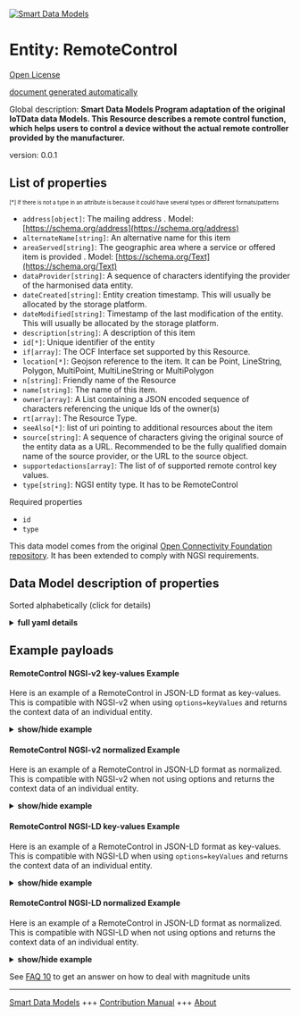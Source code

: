 <!-- 10-Header -->  
[![Smart Data Models](https://smartdatamodels.org/wp-content/uploads/2022/01/SmartDataModels_logo.png "Logo")](https://smartdatamodels.org)  
Entity: RemoteControl  
=====================<!-- /10-Header -->  
<!-- 15-License -->  
[Open License](https://github.com/smart-data-models//dataModel.OCF/blob/master/RemoteControl/LICENSE.md)  
[document generated automatically](https://docs.google.com/presentation/d/e/2PACX-1vTs-Ng5dIAwkg91oTTUdt8ua7woBXhPnwavZ0FxgR8BsAI_Ek3C5q97Nd94HS8KhP-r_quD4H0fgyt3/pub?start=false&loop=false&delayms=3000#slide=id.gb715ace035_0_60)  
<!-- /15-License -->  
<!-- 20-Description -->  
Global description: **Smart Data Models Program adaptation of the original IoTData data Models. This Resource describes a remote control function, which helps users to control a device without the actual remote controller provided by the manufacturer.**  
version: 0.0.1  
<!-- /20-Description -->  
<!-- 30-PropertiesList -->  

## List of properties  

<sup><sub>[*] If there is not a type in an attribute is because it could have several types or different formats/patterns</sub></sup>  
- `address[object]`: The mailing address  . Model: [https://schema.org/address](https://schema.org/address)- `alternateName[string]`: An alternative name for this item  - `areaServed[string]`: The geographic area where a service or offered item is provided  . Model: [https://schema.org/Text](https://schema.org/Text)- `dataProvider[string]`: A sequence of characters identifying the provider of the harmonised data entity.  - `dateCreated[string]`: Entity creation timestamp. This will usually be allocated by the storage platform.  - `dateModified[string]`: Timestamp of the last modification of the entity. This will usually be allocated by the storage platform.  - `description[string]`: A description of this item  - `id[*]`: Unique identifier of the entity  - `if[array]`: The OCF Interface set supported by this Resource.  - `location[*]`: Geojson reference to the item. It can be Point, LineString, Polygon, MultiPoint, MultiLineString or MultiPolygon  - `n[string]`: Friendly name of the Resource  - `name[string]`: The name of this item.  - `owner[array]`: A List containing a JSON encoded sequence of characters referencing the unique Ids of the owner(s)  - `rt[array]`: The Resource Type.  - `seeAlso[*]`: list of uri pointing to additional resources about the item  - `source[string]`: A sequence of characters giving the original source of the entity data as a URL. Recommended to be the fully qualified domain name of the source provider, or the URL to the source object.  - `supportedactions[array]`: The list of of supported remote control key values.  - `type[string]`: NGSI entity type. It has to be RemoteControl  <!-- /30-PropertiesList -->  
<!-- 35-RequiredProperties -->  
Required properties  
- `id`  - `type`  <!-- /35-RequiredProperties -->  
<!-- 40-RequiredProperties -->  
This data model comes from the original [Open Connectivity Foundation repository](https://github.com/openconnectivityfoundation/IoTDataModels). It has been extended to comply with NGSI requirements.  
<!-- /40-RequiredProperties -->  
<!-- 50-DataModelHeader -->  
## Data Model description of properties  
Sorted alphabetically (click for details)  
<!-- /50-DataModelHeader -->  
<!-- 60-ModelYaml -->  
<details><summary><strong>full yaml details</strong></summary>    
```yaml  
RemoteControl:    
  description: 'Smart Data Models Program adaptation of the original IoTData data Models. This Resource describes a remote control function, which helps users to control a device without the actual remote controller provided by the manufacturer.'    
  properties:    
    address:    
      description: 'The mailing address'    
      properties:    
        addressCountry:    
          description: 'Property. The country. For example, Spain. Model:''https://schema.org/addressCountry'''    
          type: string    
        addressLocality:    
          description: 'Property. The locality in which the street address is, and which is in the region. Model:''https://schema.org/addressLocality'''    
          type: string    
        addressRegion:    
          description: 'Property. The region in which the locality is, and which is in the country. Model:''https://schema.org/addressRegion'''    
          type: string    
        postOfficeBoxNumber:    
          description: 'Property. The post office box number for PO box addresses. For example, 03578. Model:''https://schema.org/postOfficeBoxNumber'''    
          type: string    
        postalCode:    
          description: 'Property. The postal code. For example, 24004. Model:''https://schema.org/https://schema.org/postalCode'''    
          type: string    
        streetAddress:    
          description: 'Property. The street address. Model:''https://schema.org/streetAddress'''    
          type: string    
      type: object    
      x-ngsi:    
        model: https://schema.org/address    
        type: Property    
    alternateName:    
      description: 'An alternative name for this item'    
      type: string    
      x-ngsi:    
        type: Property    
    areaServed:    
      description: 'The geographic area where a service or offered item is provided'    
      type: string    
      x-ngsi:    
        model: https://schema.org/Text    
        type: Property    
    dataProvider:    
      description: 'A sequence of characters identifying the provider of the harmonised data entity.'    
      type: string    
      x-ngsi:    
        type: Property    
    dateCreated:    
      description: 'Entity creation timestamp. This will usually be allocated by the storage platform.'    
      format: date-time    
      type: string    
      x-ngsi:    
        type: Property    
    dateModified:    
      description: 'Timestamp of the last modification of the entity. This will usually be allocated by the storage platform.'    
      format: date-time    
      type: string    
      x-ngsi:    
        type: Property    
    description:    
      description: 'A description of this item'    
      type: string    
      x-ngsi:    
        type: Property    
    id:    
      anyOf: &remotecontrol_-_properties_-_owner_-_items_-_anyof    
        - description: 'Property. Identifier format of any NGSI entity'    
          maxLength: 256    
          minLength: 1    
          pattern: ^[\w\-\.\{\}\$\+\*\[\]`|~^@!,:\\]+$    
          type: string    
        - description: 'Property. Identifier format of any NGSI entity'    
          format: uri    
          type: string    
      description: 'Unique identifier of the entity'    
      x-ngsi:    
        type: Property    
    if:    
      description: 'The OCF Interface set supported by this Resource.'    
      items:    
        enum:    
          - oic.if.a    
          - oic.if.baseline    
        type: string    
      minItems: 2    
      readOnly: true    
      type: array    
      uniqueItems: true    
      x-ngsi:    
        type: Property    
    location:    
      description: 'Geojson reference to the item. It can be Point, LineString, Polygon, MultiPoint, MultiLineString or MultiPolygon'    
      oneOf:    
        - description: 'Geoproperty. Geojson reference to the item. Point'    
          properties:    
            bbox:    
              items:    
                type: number    
              minItems: 4    
              type: array    
            coordinates:    
              items:    
                type: number    
              minItems: 2    
              type: array    
            type:    
              enum:    
                - Point    
              type: string    
          required:    
            - type    
            - coordinates    
          title: 'GeoJSON Point'    
          type: object    
        - description: 'Geoproperty. Geojson reference to the item. LineString'    
          properties:    
            bbox:    
              items:    
                type: number    
              minItems: 4    
              type: array    
            coordinates:    
              items:    
                items:    
                  type: number    
                minItems: 2    
                type: array    
              minItems: 2    
              type: array    
            type:    
              enum:    
                - LineString    
              type: string    
          required:    
            - type    
            - coordinates    
          title: 'GeoJSON LineString'    
          type: object    
        - description: 'Geoproperty. Geojson reference to the item. Polygon'    
          properties:    
            bbox:    
              items:    
                type: number    
              minItems: 4    
              type: array    
            coordinates:    
              items:    
                items:    
                  items:    
                    type: number    
                  minItems: 2    
                  type: array    
                minItems: 4    
                type: array    
              type: array    
            type:    
              enum:    
                - Polygon    
              type: string    
          required:    
            - type    
            - coordinates    
          title: 'GeoJSON Polygon'    
          type: object    
        - description: 'Geoproperty. Geojson reference to the item. MultiPoint'    
          properties:    
            bbox:    
              items:    
                type: number    
              minItems: 4    
              type: array    
            coordinates:    
              items:    
                items:    
                  type: number    
                minItems: 2    
                type: array    
              type: array    
            type:    
              enum:    
                - MultiPoint    
              type: string    
          required:    
            - type    
            - coordinates    
          title: 'GeoJSON MultiPoint'    
          type: object    
        - description: 'Geoproperty. Geojson reference to the item. MultiLineString'    
          properties:    
            bbox:    
              items:    
                type: number    
              minItems: 4    
              type: array    
            coordinates:    
              items:    
                items:    
                  items:    
                    type: number    
                  minItems: 2    
                  type: array    
                minItems: 2    
                type: array    
              type: array    
            type:    
              enum:    
                - MultiLineString    
              type: string    
          required:    
            - type    
            - coordinates    
          title: 'GeoJSON MultiLineString'    
          type: object    
        - description: 'Geoproperty. Geojson reference to the item. MultiLineString'    
          properties:    
            bbox:    
              items:    
                type: number    
              minItems: 4    
              type: array    
            coordinates:    
              items:    
                items:    
                  items:    
                    items:    
                      type: number    
                    minItems: 2    
                    type: array    
                  minItems: 4    
                  type: array    
                type: array    
              type: array    
            type:    
              enum:    
                - MultiPolygon    
              type: string    
          required:    
            - type    
            - coordinates    
          title: 'GeoJSON MultiPolygon'    
          type: object    
      x-ngsi:    
        type: Geoproperty    
    n:    
      description: 'Friendly name of the Resource'    
      maxLength: 64    
      readOnly: true    
      type: string    
      x-ngsi:    
        type: Property    
    name:    
      description: 'The name of this item.'    
      type: string    
      x-ngsi:    
        type: Property    
    owner:    
      description: 'A List containing a JSON encoded sequence of characters referencing the unique Ids of the owner(s)'    
      items:    
        anyOf: *remotecontrol_-_properties_-_owner_-_items_-_anyof    
        description: 'Property. Unique identifier of the entity'    
      type: array    
      x-ngsi:    
        type: Property    
    rt:    
      description: 'The Resource Type.'    
      items:    
        enum:    
          - oic.r.remotecontrol    
        maxLength: 64    
        type: string    
      minItems: 1    
      readOnly: true    
      type: array    
      uniqueItems: true    
      x-ngsi:    
        type: Property    
    seeAlso:    
      description: 'list of uri pointing to additional resources about the item'    
      oneOf:    
        - items:    
            format: uri    
            type: string    
          minItems: 1    
          type: array    
        - format: uri    
          type: string    
      x-ngsi:    
        type: Property    
    source:    
      description: 'A sequence of characters giving the original source of the entity data as a URL. Recommended to be the fully qualified domain name of the source provider, or the URL to the source object.'    
      type: string    
      x-ngsi:    
        type: Property    
    supportedactions:    
      description: 'The list of of supported remote control key values.'    
      items:    
        enum:    
          - arrowup    
          - arrowdown    
          - arrowleft    
          - arrowright    
          - enter    
          - return    
          - exit    
          - home    
          - 1    
          - 2    
          - 3    
          - 4    
          - 5    
          - 6    
          - 7    
          - 8    
          - 9    
          - 0    
          - "-"    
        type: string    
      minItems: 1    
      readOnly: true    
      type: array    
      uniqueItems: true    
      x-ngsi:    
        type: Property    
    type:    
      description: 'NGSI entity type. It has to be RemoteControl'    
      enum:    
        - RemoteControl    
      type: string    
      x-ngsi:    
        type: Property    
  required:    
    - id    
    - type    
  type: object    
  x-derived-from: https://github.com/OpenInterConnect/IoTDataModels/blob/master/RemoteControlResURI.swagger.json    
  x-disclaimer: 'Redistribution and use in source and binary forms, with or without modification, are permitted  provided that the license conditions are met. Copyleft (c) 2021 Contributors to Smart Data Models Program'    
  x-license-url: https://github.com/smart-data-models/dataModel.OCF/blob/master/RemoteControl/LICENSE.md    
  x-model-schema: https://smart-data-models.github.io/dataModel.IoTDataModels/RemoteControl/schema.json    
  x-model-tags: OCF    
  x-version: 0.0.1    
```  
</details>    
<!-- /60-ModelYaml -->  
<!-- 70-MiddleNotes -->  
<!-- /70-MiddleNotes -->  
<!-- 80-Examples -->  
## Example payloads    
#### RemoteControl NGSI-v2 key-values Example    
Here is an example of a RemoteControl in JSON-LD format as key-values. This is compatible with NGSI-v2 when  using `options=keyValues` and returns the context data of an individual entity.  
<details><summary><strong>show/hide example</strong></summary>    
```json  
{  
  "id": "urn:ngsi-ld:RemoteControl:id:MHYX:27427391",  
  "dateCreated": "2020-10-23T08:18:45Z",  
  "dateModified": "2011-02-10T14:50:06Z",  
  "source": "Age particularly place discover pull. Enter white start our man particularly. What let seem someone.",  
  "name": "Item concern begin kitchen business. Push religious consumer more.",  
  "alternateName": "Specific here floor though source yes. While great simple physical. Agree woman research.",  
  "description": "Commercial rate Mrs I both task key. Describe night apply difficult each cut appear night.",  
  "dataProvider": "Size hear sign apply. Front service box wind affect.",  
  "owner": [  
    "urn:ngsi-ld:RemoteControl:items:RTDX:85566642",  
    "urn:ngsi-ld:RemoteControl:items:BEUB:18985018"  
  ],  
  "seeAlso": [  
    "urn:ngsi-ld:RemoteControl:items:XFFV:50856411",  
    "urn:ngsi-ld:RemoteControl:items:HRVI:81575167"  
  ],  
  "location": {  
    "type": "Point",  
    "coordinates": [  
      -71.980562,  
      89.374763  
    ]  
  },  
  "address": {  
    "streetAddress": "Arm begin themselves all million. Meeting believe away only. Only scientist make yeah kind.",  
    "addressLocality": "Tv so young.",  
    "addressRegion": "Animal analysis defense resource. Attorney find his box oil figure much. Test hair radio pay break herself important.",  
    "addressCountry": "Tonight under across history. Particular inside sound same. Idea manage author second.",  
    "postalCode": "Message make meet recognize foreign piece. Option stuff hotel condition. News product need program.",  
    "postOfficeBoxNumber": "Camera rate point until away. Now police sit benefit I sign. Enjoy face create number science level. Major hour where care wear."  
  },  
  "areaServed": "Often particular few science officer center feel. Government white watch north capital professional enter."  
}  
```  
</details>  
#### RemoteControl NGSI-v2 normalized Example    
Here is an example of a RemoteControl in JSON-LD format as normalized. This is compatible with NGSI-v2 when not using options and returns the context data of an individual entity.  
<details><summary><strong>show/hide example</strong></summary>    
```json  
{  
  "id": {  
    "type": "string",  
    "value": "urn:ngsi-ld:RemoteControl:id:MHYX:27427391"  
  },  
  "dateCreated": {  
    "format": "date-time",  
    "type": "string",  
    "value": "2020-10-23T08:18:45Z"  
  },  
  "dateModified": {  
    "format": "date-time",  
    "type": "string",  
    "value": "2011-02-10T14:50:06Z"  
  },  
  "source": {  
    "type": "string",  
    "value": "Age particularly place discover pull. Enter white start our man particularly. What let seem someone."  
  },  
  "name": {  
    "type": "string",  
    "value": "Item concern begin kitchen business. Push religious consumer more."  
  },  
  "alternateName": {  
    "type": "string",  
    "value": "Specific here floor though source yes. While great simple physical. Agree woman research."  
  },  
  "description": {  
    "type": "string",  
    "value": "Commercial rate Mrs I both task key. Describe night apply difficult each cut appear night."  
  },  
  "dataProvider": {  
    "type": "string",  
    "value": "Size hear sign apply. Front service box wind affect."  
  },  
  "owner": {  
    "type": "array",  
    "value": [  
      "urn:ngsi-ld:RemoteControl:items:RTDX:85566642",  
      "urn:ngsi-ld:RemoteControl:items:BEUB:18985018"  
    ]  
  },  
  "seeAlso": {  
    "type": "array",  
    "value": [  
      "urn:ngsi-ld:RemoteControl:items:XFFV:50856411",  
      "urn:ngsi-ld:RemoteControl:items:HRVI:81575167"  
    ]  
  },  
  "location": {  
    "type": "object",  
    "value": {  
      "type": "Point",  
      "coordinates": [  
        -71.980562,  
        89.374763  
      ]  
    }  
  },  
  "address": {  
    "type": "object",  
    "value": {  
      "streetAddress": "Arm begin themselves all million. Meeting believe away only. Only scientist make yeah kind.",  
      "addressLocality": "Tv so young.",  
      "addressRegion": "Animal analysis defense resource. Attorney find his box oil figure much. Test hair radio pay break herself important.",  
      "addressCountry": "Tonight under across history. Particular inside sound same. Idea manage author second.",  
      "postalCode": "Message make meet recognize foreign piece. Option stuff hotel condition. News product need program.",  
      "postOfficeBoxNumber": "Camera rate point until away. Now police sit benefit I sign. Enjoy face create number science level. Major hour where care wear."  
    }  
  },  
  "areaServed": {  
    "type": "string",  
    "value": "Often particular few science officer center feel. Government white watch north capital professional enter."  
  }  
}  
```  
</details>  
#### RemoteControl NGSI-LD key-values Example    
Here is an example of a RemoteControl in JSON-LD format as key-values. This is compatible with NGSI-LD when  using `options=keyValues` and returns the context data of an individual entity.  
<details><summary><strong>show/hide example</strong></summary>    
```json  
{  
    "id": "urn:ngsi-ld:RemoteControl:id:MHYX:27427391",  
    "dateCreated": "2020-10-23T08:18:45Z",  
    "dateModified": "2011-02-10T14:50:06Z",  
    "source": "Age particularly place discover pull. Enter white start our man particularly. What let seem someone.",  
    "name": "Item concern begin kitchen business. Push religious consumer more.",  
    "alternateName": "Specific here floor though source yes. While great simple physical. Agree woman research.",  
    "description": "Commercial rate Mrs I both task key. Describe night apply difficult each cut appear night.",  
    "dataProvider": "Size hear sign apply. Front service box wind affect.",  
    "owner": [  
        "urn:ngsi-ld:RemoteControl:items:RTDX:85566642",  
        "urn:ngsi-ld:RemoteControl:items:BEUB:18985018"  
    ],  
    "seeAlso": [  
        "urn:ngsi-ld:RemoteControl:items:XFFV:50856411",  
        "urn:ngsi-ld:RemoteControl:items:HRVI:81575167"  
    ],  
    "location": {  
        "type": "Point",  
        "coordinates": [  
            -71.980562,  
            89.374763  
        ]  
    },  
    "address": {  
        "streetAddress": "Arm begin themselves all million. Meeting believe away only. Only scientist make yeah kind.",  
        "addressLocality": "Tv so young.",  
        "addressRegion": "Animal analysis defense resource. Attorney find his box oil figure much. Test hair radio pay break herself important.",  
        "addressCountry": "Tonight under across history. Particular inside sound same. Idea manage author second.",  
        "postalCode": "Message make meet recognize foreign piece. Option stuff hotel condition. News product need program.",  
        "postOfficeBoxNumber": "Camera rate point until away. Now police sit benefit I sign. Enjoy face create number science level. Major hour where care wear."  
    },  
    "areaServed": "Often particular few science officer center feel. Government white watch north capital professional enter.",  
    "@context": [  
        "https://smartdatamodels.org/context.jsonld",  
        "https://raw.githubusercontent.com/smart-data-models/dataModel.OCF/master/context.jsonld"  
    ]  
}  
```  
</details>  
#### RemoteControl NGSI-LD normalized Example    
Here is an example of a RemoteControl in JSON-LD format as normalized. This is compatible with NGSI-LD when not using options and returns the context data of an individual entity.  
<details><summary><strong>show/hide example</strong></summary>    
```json  
{  
    "id": "urn:ngsi-ld:RemoteControl:id:EYJP:91596154",  
    "dateCreated": {  
        "type": "Property",  
        "value": {  
            "@type": "DateTime",  
            "@value": "2008-11-13T01:24:49Z"  
        }  
    },  
    "dateModified": {  
        "type": "Property",  
        "value": {  
            "@type": "DateTime",  
            "@value": "1978-05-03T18:54:47Z"  
        }  
    },  
    "source": {  
        "type": "Property",  
        "value": "Human just hard leg actually again point. To agree Democrat last price drive whatever. Site huge debate member billion method majority."  
    },  
    "name": {  
        "type": "Property",  
        "value": "Model remain morning against sing firm begin. Meet learn picture I store also. Yourself school good voice. Word under exactly then open."  
    },  
    "alternateName": {  
        "type": "Property",  
        "value": "Free protect add debate. Condition since another once air end. Dark return check."  
    },  
    "description": {  
        "type": "Property",  
        "value": "Back professional three. Network among suffer house red prevent wind."  
    },  
    "dataProvider": {  
        "type": "Property",  
        "value": "Where require sense imagine. Prove run remain society."  
    },  
    "owner": {  
        "type": "Property",  
        "value": [  
            "urn:ngsi-ld:RemoteControl:items:OWWS:35241253",  
            "urn:ngsi-ld:RemoteControl:items:GGHC:41725322"  
        ]  
    },  
    "seeAlso": {  
        "type": "Property",  
        "value": [  
            "urn:ngsi-ld:RemoteControl:items:TYPD:74208940"  
        ]  
    },  
    "location": {  
        "type": "Property",  
        "value": {  
            "type": "Point",  
            "coordinates": [  
                -83.0392055,  
                122.775853  
            ]  
        }  
    },  
    "address": {  
        "type": "Property",  
        "value": {  
            "streetAddress": "Statement student bank air road trade work tough. Office or meet organization on capital. Record large sport bed society box study music.",  
            "addressLocality": "Base former computer view administration. Might role listen public. Tree coach spend. Market both stock heart federal.",  
            "addressRegion": "Million hundred front star. Charge account land human image. Significant let almost major clear court short.",  
            "addressCountry": "Our national spring either best.",  
            "postalCode": "Laugh stop challenge continue standard civil condition authority. Will party collection watch employee traditional race. Power yard bill government.",  
            "postOfficeBoxNumber": "Picture create yourself town available ball. Experience plant east chance along."  
        }  
    },  
    "areaServed": {  
        "type": "Property",  
        "value": "Remain network represent. Administration part better coach nothing."  
    },  
    "@context": [  
        "https://smartdatamodels.org/context.jsonld",  
        "https://raw.githubusercontent.com/smart-data-models/dataModel.OCF/master/context.jsonld"  
    ]  
}  
```  
</details><!-- /80-Examples -->  
<!-- 90-FooterNotes -->  
<!-- /90-FooterNotes -->  
<!-- 95-Units -->  
See [FAQ 10](https://smartdatamodels.org/index.php/faqs/) to get an answer on how to deal with magnitude units  
<!-- /95-Units -->  
<!-- 97-LastFooter -->  
---  
[Smart Data Models](https://smartdatamodels.org) +++ [Contribution Manual](https://bit.ly/contribution_manual) +++ [About](https://bit.ly/Introduction_SDM)<!-- /97-LastFooter -->  
